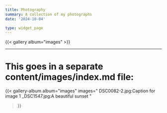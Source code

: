 ```yaml
---
title: Photography
summary: A collection of my photographs
date: '2024-10-04'

type: widget_page
---
```


{{< gallery album="images" >}}

---
# This goes in a separate content/images/index.md file:

{{< gallery-album 
    album="images" 
    images="
      DSC0082-2.jpg:Caption for image 1
      _DSC1547.jpg:A beautiful sunset
    " 
>}}